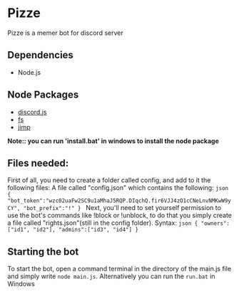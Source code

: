 # Pizze
Pizze is a memer bot for discord server

## Dependencies
- Node.js

## Node Packages
- [discord.js](https://discord.js.org/)
- [fs](https://www.npmjs.com/package/fs)
- [jimp](https://github.com/oliver-moran/jimp)


**Note:: you can run 'install.bat' in windows to install the node package**

## Files needed:
First of all, you need to create a folder called config, and add to it the following files: A file called "config.json" which contains the following:
`json
{ 
	"bot_token":"wzc02uaFw2SC9u1aMhaJ5RQP.DIqchQ.fir6VJJ4zO1cCNeLnvNMKwW9yCY",
	"bot_prefix":"!"
}
`
Next, you'll need to set yourself permission to use the bot's commands like !block or !unblock, to do that you simply create a file called "rights.json"(still in the config folder). Syntax:
`json
{
	"owners":["id1", "id2"],
	"admins":["id3", "id4"]
}
`

## Starting the bot
To start the bot, open a command terminal in the directory of the main.js file and simply write `node main.js`. Alternatively you can run the `run.bat` in Windows
